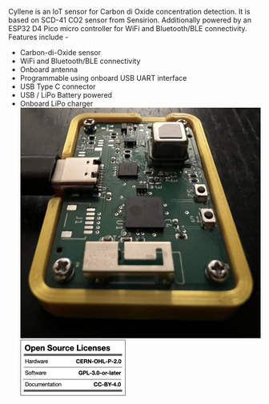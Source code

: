 Cyllene is an IoT sensor for Carbon di Oxide concentration detection. It is based on SCD-41 CO2 sensor from Sensirion. Additionally powered by an ESP32 D4 Pico micro controller for WiFi and Bluetooth/BLE connectivity. Features include - 
- Carbon-di-Oxide sensor
- WiFi and Bluetooth/BLE connectivity
- Onboard antenna
- Programmable using onboard USB UART interface
- USB Type C connector
- USB / LiPo Battery powered
- Onboard LiPo charger
![alt text](https://github.com/tanmoydutta/carbondioxideiotsensor/blob/main/Cyllene.jpg?raw=true)
![alt text](https://github.com/tanmoydutta/carbondioxideiotsensor/blob/main/oshw_license.png?raw=true)
